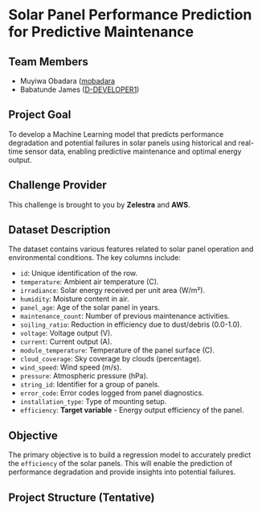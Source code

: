# Solar Panel Performance Prediction for Predictive Maintenance

## Team Members
* Muyiwa Obadara ([mobadara](https://github.com/mobadara)
* Babatunde James ([D-DEVELOPER1](https://github.com/D-DEVELOPER1))
  
## Project Goal
To develop a Machine Learning model that predicts performance degradation and potential failures in solar panels using historical and real-time sensor data, enabling predictive maintenance and optimal energy output.

## Challenge Provider
This challenge is brought to you by **Zelestra** and **AWS**.

## Dataset Description
The dataset contains various features related to solar panel operation and environmental conditions. The key columns include:

* `id`: Unique identification of the row.
* `temperature`: Ambient air temperature (C).
* `irradiance`: Solar energy received per unit area (W/m²).
* `humidity`: Moisture content in air.
* `panel_age`: Age of the solar panel in years.
* `maintenance_count`: Number of previous maintenance activities.
* `soiling_ratio`: Reduction in efficiency due to dust/debris (0.0-1.0).
* `voltage`: Voltage output (V).
* `current`: Current output (A).
* `module_temperature`: Temperature of the panel surface (C).
* `cloud_coverage`: Sky coverage by clouds (percentage).
* `wind_speed`: Wind speed (m/s).
* `pressure`: Atmospheric pressure (hPa).
* `string_id`: Identifier for a group of panels.
* `error_code`: Error codes logged from panel diagnostics.
* `installation_type`: Type of mounting setup.
* `efficiency`: **Target variable** - Energy output efficiency of the panel.

## Objective
The primary objective is to build a regression model to accurately predict the `efficiency` of the solar panels. This will enable the prediction of performance degradation and provide insights into potential failures.

## Project Structure (Tentative)
